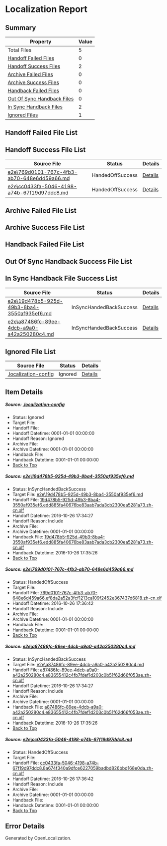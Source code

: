 # <a name='report-top'></a> Localization Report

## Summary
 Property | Value 
 -------- | ----- 
 Total Files | 5
[ Handoff Failed Files ](#handoff-failed-list)| 0
[ Handoff Success Files ](#handoff-success-list)| 2
[ Archive Failed Files ](#archive-failed-list)| 0
[ Archive Success Files ](#archive-success-list)| 0
[ Handback Failed Files ](#handback-failed-list)| 0
[ Out Of Sync Handback Files ](#outofsync-handback-success-list)| 0
[ In Sync Handback Files ](#insync-handback-success-list)| 2
[ Ignored Files ](#ignored-list)| 1

## <a name='handoff-failed-list'></a> Handoff Failed File List

## <a name='handoff-success-list'></a> Handoff Success File List
 Source File | Status | Details 
 ----------- | ------ | ------- 
 [e2e\769d0101-767c-4fb3-ab70-648e6d459a66.md](https://github.com/OpenLocalizationTestOrg/ol-test0/blob/271e45bea06ac5e5e7af30a6d06ca465aa2aef42/e2e/769d0101-767c-4fb3-ab70-648e6d459a66.md) | HandedOffSuccess | [Details](#5ad41dbe0f61ad2f60e13341ca8caefaa81297942)
 [e2e\cc0433fa-5046-4198-a74b-67f19d97ddc8.md](https://github.com/OpenLocalizationTestOrg/ol-test0/blob/271e45bea06ac5e5e7af30a6d06ca465aa2aef42/e2e/cc0433fa-5046-4198-a74b-67f19d97ddc8.md) | HandedOffSuccess | [Details](#ff222037ca47461a264bf29ac6ed096d3bf59cb84)

## <a name='archive-failed-list'></a> Archive Failed File List

## <a name='archive-success-list'></a> Archive Success File List

## <a name='handback-failed-list'></a> Handback Failed File List

## <a name='outofsync-handback-success-list'></a> Out Of Sync Handback Success File List

## <a name='insync-handback-success-list'></a> In Sync Handback File Success List
 Source File | Status | Details 
 ----------- | ------ | ------- 
 [e2e\19d478b5-925d-49b3-8ba4-3550af935ef6.md](https://github.com/OpenLocalizationTestOrg/ol-test0/blob/39be05b08a89550407ebede21744ab5173060874/e2e/19d478b5-925d-49b3-8ba4-3550af935ef6.md) | InSyncHandedBackSuccess | [Details](#34617afc28e47611a8e5bd68ae17d64b570e7c871)
 [e2e\a87486fc-89ee-4dcb-a9a0-a42a250280c4.md](https://github.com/OpenLocalizationTestOrg/ol-test0/blob/39be05b08a89550407ebede21744ab5173060874/e2e/a87486fc-89ee-4dcb-a9a0-a42a250280c4.md) | InSyncHandedBackSuccess | [Details](#80e6d658272e847f644bb3d7984e9d6d40a010603)

## <a name='ignored-list'></a> Ignored File List
 Source File | Status | Details 
 ----------- | ------ | ------- 
 [.localization-config](https://github.com/OpenLocalizationTestOrg/ol-test0/blob/271e45bea06ac5e5e7af30a6d06ca465aa2aef42/.localization-config) | Ignored | [Details](#c268a05ecaa7ec85942ed632c29928ee5bd6da8d0)

## Item Details
##### <a name='c268a05ecaa7ec85942ed632c29928ee5bd6da8d0'></a> Source: [.localization-config](https://github.com/OpenLocalizationTestOrg/ol-test0/blob/271e45bea06ac5e5e7af30a6d06ca465aa2aef42/.localization-config)
* Status: Ignored
* Target File: 
* Handoff File: 
* Handoff Datetime: 0001-01-01 00:00:00
* Handoff Reason: Ignored
* Archive File: 
* Archive Datetime: 0001-01-01 00:00:00
* Handback File: 
* Handback Datetime: 0001-01-01 00:00:00
* [Back to Top](#report-top)

##### <a name='34617afc28e47611a8e5bd68ae17d64b570e7c871'></a> Source: [e2e\19d478b5-925d-49b3-8ba4-3550af935ef6.md](https://github.com/OpenLocalizationTestOrg/ol-test0/blob/39be05b08a89550407ebede21744ab5173060874/e2e/19d478b5-925d-49b3-8ba4-3550af935ef6.md)
* Status: InSyncHandedBackSuccess
* Target File: [e2e\19d478b5-925d-49b3-8ba4-3550af935ef6.md](https://github.com/OpenLocalizationTestOrg/ol-test0-zhcn/blob/5c7d23a09927100df5e043616434c3e033df28cb/e2e/19d478b5-925d-49b3-8ba4-3550af935ef6.md)
* Handoff File: [19d478b5-925d-49b3-8ba4-3550af935ef6.edd885fa40676be83aab7ada3cb2300ea5281a73.zh-cn.xlf](https://github.com/OpenLocalizationTestOrg/ol-test0-handoff/blob/bbc0d49a07bff8ca9d6422e8f2a9d1dd6e32177b/ol-handoff/OpenLocalizationTestOrg/ol-test0-zhcn/shujia/ht/19d478b5-925d-49b3-8ba4-3550af935ef6.edd885fa40676be83aab7ada3cb2300ea5281a73.zh-cn.xlf)
* Handoff Datetime: 2016-10-26 17:34:27
* Handoff Reason: Include
* Archive File: 
* Archive Datetime: 0001-01-01 00:00:00
* Handback File: [19d478b5-925d-49b3-8ba4-3550af935ef6.edd885fa40676be83aab7ada3cb2300ea5281a73.zh-cn.xlf](https://github.com/OpenLocalizationTestOrg/ol-test0-handback/blob/913207a79d76748aace4b458e763e09e9e7867da/ol-handback/OpenLocalizationTestOrg/ol-test0-zhcn/shujia/ht/19d478b5-925d-49b3-8ba4-3550af935ef6.edd885fa40676be83aab7ada3cb2300ea5281a73.zh-cn.xlf)
* Handback Datetime: 2016-10-26 17:35:26
* [Back to Top](#report-top)

##### <a name='5ad41dbe0f61ad2f60e13341ca8caefaa81297942'></a> Source: [e2e\769d0101-767c-4fb3-ab70-648e6d459a66.md](https://github.com/OpenLocalizationTestOrg/ol-test0/blob/271e45bea06ac5e5e7af30a6d06ca465aa2aef42/e2e/769d0101-767c-4fb3-ab70-648e6d459a66.md)
* Status: HandedOffSuccess
* Target File: 
* Handoff File: [769d0101-767c-4fb3-ab70-648e6d459a66.ef8da2a52a3fcf1213ca109f2452e367437d6818.zh-cn.xlf](https://github.com/OpenLocalizationTestOrg/ol-test0-handoff/blob/9f3f56b21838bde5a0f8e162648305b65684370f/ol-handoff/OpenLocalizationTestOrg/ol-test0-zhcn/shujia/high/769d0101-767c-4fb3-ab70-648e6d459a66.ef8da2a52a3fcf1213ca109f2452e367437d6818.zh-cn.xlf)
* Handoff Datetime: 2016-10-26 17:36:42
* Handoff Reason: Include
* Archive File: 
* Archive Datetime: 0001-01-01 00:00:00
* Handback File: 
* Handback Datetime: 0001-01-01 00:00:00
* [Back to Top](#report-top)

##### <a name='80e6d658272e847f644bb3d7984e9d6d40a010603'></a> Source: [e2e\a87486fc-89ee-4dcb-a9a0-a42a250280c4.md](https://github.com/OpenLocalizationTestOrg/ol-test0/blob/39be05b08a89550407ebede21744ab5173060874/e2e/a87486fc-89ee-4dcb-a9a0-a42a250280c4.md)
* Status: InSyncHandedBackSuccess
* Target File: [e2e\a87486fc-89ee-4dcb-a9a0-a42a250280c4.md](https://github.com/OpenLocalizationTestOrg/ol-test0-zhcn/blob/5c7d23a09927100df5e043616434c3e033df28cb/e2e/a87486fc-89ee-4dcb-a9a0-a42a250280c4.md)
* Handoff File: [a87486fc-89ee-4dcb-a9a0-a42a250280c4.e83655412c4fb7fdef1d203c0b51f62d66f053ae.zh-cn.xlf](https://github.com/OpenLocalizationTestOrg/ol-test0-handoff/blob/bbc0d49a07bff8ca9d6422e8f2a9d1dd6e32177b/ol-handoff/OpenLocalizationTestOrg/ol-test0-zhcn/shujia/ht/a87486fc-89ee-4dcb-a9a0-a42a250280c4.e83655412c4fb7fdef1d203c0b51f62d66f053ae.zh-cn.xlf)
* Handoff Datetime: 2016-10-26 17:34:27
* Handoff Reason: Include
* Archive File: 
* Archive Datetime: 0001-01-01 00:00:00
* Handback File: [a87486fc-89ee-4dcb-a9a0-a42a250280c4.e83655412c4fb7fdef1d203c0b51f62d66f053ae.zh-cn.xlf](https://github.com/OpenLocalizationTestOrg/ol-test0-handback/blob/913207a79d76748aace4b458e763e09e9e7867da/ol-handback/OpenLocalizationTestOrg/ol-test0-zhcn/shujia/ht/a87486fc-89ee-4dcb-a9a0-a42a250280c4.e83655412c4fb7fdef1d203c0b51f62d66f053ae.zh-cn.xlf)
* Handback Datetime: 2016-10-26 17:35:26
* [Back to Top](#report-top)

##### <a name='ff222037ca47461a264bf29ac6ed096d3bf59cb84'></a> Source: [e2e\cc0433fa-5046-4198-a74b-67f19d97ddc8.md](https://github.com/OpenLocalizationTestOrg/ol-test0/blob/271e45bea06ac5e5e7af30a6d06ca465aa2aef42/e2e/cc0433fa-5046-4198-a74b-67f19d97ddc8.md)
* Status: HandedOffSuccess
* Target File: 
* Handoff File: [cc0433fa-5046-4198-a74b-67f19d97ddc8.8a674f340a9dfce6227059badbd826bbd168e0da.zh-cn.xlf](https://github.com/OpenLocalizationTestOrg/ol-test0-handoff/blob/9f3f56b21838bde5a0f8e162648305b65684370f/ol-handoff/OpenLocalizationTestOrg/ol-test0-zhcn/shujia/high/cc0433fa-5046-4198-a74b-67f19d97ddc8.8a674f340a9dfce6227059badbd826bbd168e0da.zh-cn.xlf)
* Handoff Datetime: 2016-10-26 17:36:42
* Handoff Reason: Include
* Archive File: 
* Archive Datetime: 0001-01-01 00:00:00
* Handback File: 
* Handback Datetime: 0001-01-01 00:00:00
* [Back to Top](#report-top)


## Error Details

Generated by OpenLocalization.
